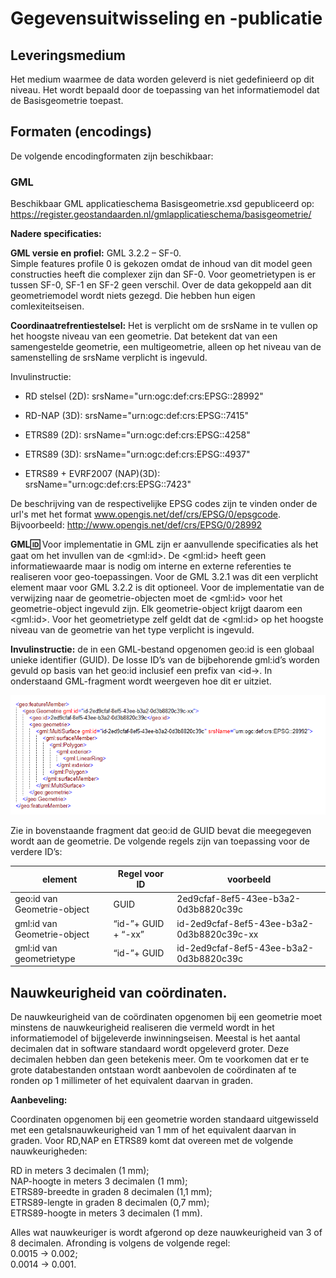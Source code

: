 Gegevensuitwisseling en -publicatie
===================================

Leveringsmedium
---------------

Het medium waarmee de data worden geleverd is niet gedefinieerd op dit niveau. Het wordt bepaald door de toepassing van het informatiemodel dat de Basisgeometrie toepast.

Formaten (encodings)
--------------------

De volgende encodingformaten zijn beschikbaar:

### GML

Beschikbaar GML applicatieschema Basisgeometrie.xsd gepubliceerd op:
https://register.geostandaarden.nl/gmlapplicatieschema/basisgeometrie/

**Nadere specificaties:**

**GML versie en profiel:** GML 3.2.2 – SF-0.  
Simple features profile 0 is gekozen omdat de inhoud van dit model geen
constructies heeft die complexer zijn dan SF-0. Voor geometrietypen is er tussen
SF-0, SF-1 en SF-2 geen verschil. Over de data gekoppeld aan dit geometriemodel
wordt niets gezegd. Die hebben hun eigen comlexiteitseisen.

**Coordinaatrefrentiestelsel:** Het is verplicht om de srsName in te vullen op het hoogste niveau van een geometrie. Dat betekent dat van een samengestelde geometrie, een multigeometrie, alleen op het niveau van de samenstelling de srsName verplicht is ingevuld. 

Invulinstructie:

-   RD stelsel (2D): srsName="urn:ogc:def:crs:EPSG::28992"

-   RD-NAP (3D): srsName="urn:ogc:def:crs:EPSG::7415"

-   ETRS89 (2D): srsName="urn:ogc:def:crs:EPSG::4258"

-   ETRS89 (3D): srsName="urn:ogc:def:crs:EPSG::4937"

-   ETRS89 + EVRF2007 (NAP)(3D): srsName="urn:ogc:def:crs:EPSG::7423"

De beschrijving van de respectivelijke EPSG codes zijn te vinden onder de url's met het format  <span>www.opengis.net/def/crs/EPSG/0/epsgcode</span>. Bijvoorbeeld: http://www.opengis.net/def/crs/EPSG/0/28992

**GML:id:** Voor implementatie in GML zijn er aanvullende specificaties als het
gaat om het invullen van de \<gml:id\>. De \<gml:id\> heeft geen
informatiewaarde maar is nodig om interne en externe referenties te realiseren
voor geo-toepassingen. Voor de GML 3.2.1 was dit een verplicht
element maar voor GML 3.2.2 is dit optioneel. Voor de implementatie van de
verwijzing naar de geometrie-objecten moet de \<gml:id\> voor het
geometrie-object ingevuld zijn. Elk geometrie-object krijgt daarom een
\<gml:id\>. Voor het geometrietype zelf geldt dat de \<gml:id\> op het hoogste
niveau van de geometrie van het type verplicht is ingevuld.

**Invulinstructie:** de in een GML-bestand opgenomen geo:id is een globaal
unieke identifier (GUID). De losse ID’s van de bijbehorende gml:id’s worden
gevuld op basis van het geo:id inclusief een prefix van \<id-\>. In onderstaand GML-fragment wordt weergeven hoe dit er uitziet.

![](media/gmlfragment.png)

Zie in bovenstaande fragment dat geo:id de GUID bevat die meegegeven wordt
aan de geometrie. De volgende regels zijn van toepassing voor de verdere ID’s:

| **element**                 | **Regel voor ID**   | **voorbeeld**                              |
|-----------------------------|---------------------|--------------------------------------------|
| geo:id van Geometrie-object | GUID                | 2ed9cfaf-8ef5-43ee-b3a2-0d3b8820c39c       |
| gml:id van Geometrie-object | “id-”+ GUID + “-xx” | id-2ed9cfaf-8ef5-43ee-b3a2-0d3b8820c39c-xx |
| gml:id van geometrietype    | “id-”+ GUID         | id-2ed9cfaf-8ef5-43ee-b3a2-0d3b8820c39c    |

Nauwkeurigheid van coördinaten.
-------------------------------

De nauwkeurigheid van de coördinaten opgenomen bij een geometrie moet minstens
de nauwkeurigheid realiseren die vermeld wordt in het informatiemodel of
bijgeleverde inwinningseisen. Meestal is het aantal decimalen dat in software
standaard wordt opgeleverd groter. Deze decimalen hebben dan geen betekenis
meer. Om te voorkomen dat er te grote databestanden ontstaan wordt aanbevolen de
coördinaten af te ronden op 1 millimeter of het equivalent daarvan in graden.

**Aanbeveling:**

Coordinaten opgenomen bij een geometrie worden standaard uitgewisseld met een
getalsnauwkeurigheid van 1 mm of het equivalent daarvan in graden. Voor RD,NAP
en ETRS89 komt dat overeen met de volgende nauwkeurigheden:

RD in meters 3 decimalen (1 mm);  
NAP-hoogte in meters 3 decimalen (1 mm);  
ETRS89-breedte in graden 8 decimalen (1,1 mm);  
ETRS89-lengte in graden 8 decimalen (0,7 mm);  
ETRS89-hoogte in meters 3 decimalen (1 mm).

Alles wat nauwkeuriger is wordt afgerond op deze nauwkeurigheid van 3 of 8
decimalen. Afronding is volgens de volgende regel:  
0.0015 -\> 0.002;  
0.0014 -\> 0.001.

